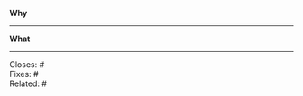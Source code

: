 **Why**
<!-- Explain the purpose of this pull request and the impact -->



---

**What**
<!-- Include a description of the bug/feature and how you solved it -->



---

<!-- Tags (add as many as applicable) -->

Closes: # <!-- number of issue or pull request -->\
Fixes: # <!-- number of issue (implies Closes tag) or commit SHA -->\
Related: # <!-- number of issue/pull request, or link to external discussion -->
